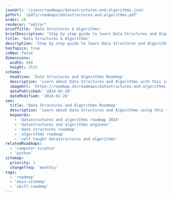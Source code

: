 ```yaml
---
jsonUrl: '/jsons/roadmaps/datastructures-and-algorithms.json'
pdfUrl: '/pdfs/roadmaps/datastructures-and-algorithms.pdf'
order: 18
renderer: "editor"
briefTitle: 'Data Structures & Algorithms'
briefDescription: 'Step by step guide to learn Data Structures and Algorithms in 2025'
title: 'Data Structures & Algorithms'
description: 'Step by step guide to learn Data Structures and Algorithms in 2025'
hasTopics: true
isNew: false
dimensions:
  width: 968
  height: 2525
schema:
  headline: 'Data Structures and Algorithms Roadmap'
  description: 'Learn about Data Structures and Algorithms with this interactive step by step guide in 2023. We also have resources and short descriptions attached to the roadmap items so you can get everything you want to learn in one place.'
  imageUrl: 'https://roadmap.sh/roadmaps/datastructures-and-algorithms.png'
  datePublished: '2024-02-20'
  dateModified: '2024-02-20'
seo:
  title: 'Data Structures and Algorithms Roadmap'
  description: 'Learn about Data Structures and Algorithms using this roadmap. Community driven, articles, resources, guides, interview questions, quizzes for modern backend development.'
  keywords:
    - 'datastructures and algorithms roadmap 2024'
    - 'datastructures and algorithms engineer'
    - 'data structures roadmap'
    - 'algorithms roadmap'
    - 'self-taught datastructures and algorithms'
relatedRoadmaps:
  - 'computer-science'
  - 'python'
sitemap:
  priority: 1
  changefreq: 'monthly'
tags:
  - 'roadmap'
  - 'main-sitemap'
  - 'skill-roadmap'
---
```

